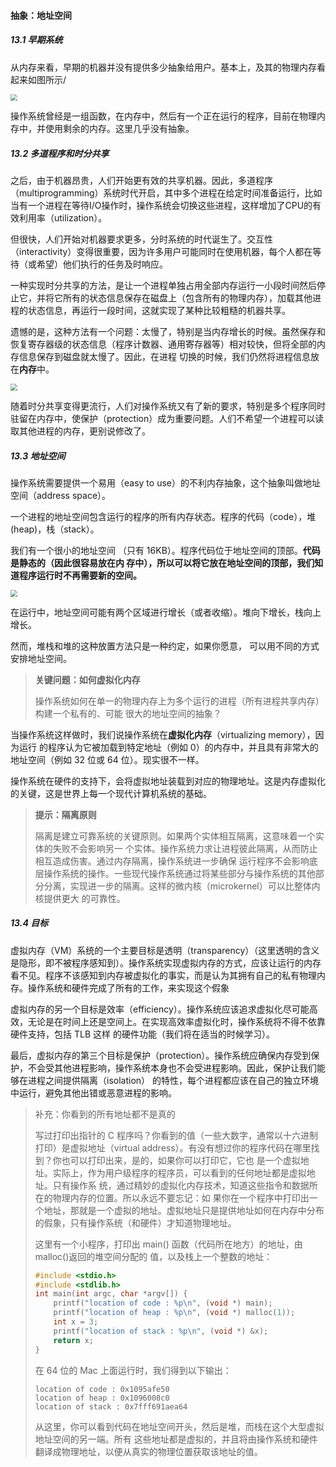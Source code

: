 #### 抽象：地址空间

##### 13.1 早期系统

从内存来看，早期的机器并没有提供多少抽象给用户。基本上，及其的物理内存看起来如图所示/

<img src="D:\OS-TEP\OS-TEP\note\第13章 抽象：地址空间\屏幕截图 2024-01-30 143716.png" style="zoom:67%;" />

操作系统曾经是一组函数，在内存中，然后有一个正在运行的程序，目前在物理内存中，并使用剩余的内存。这里几乎没有抽象。

##### 13.2 多道程序和时分共享 

之后，由于机器昂贵，人们开始更有效的共享机器。因此，多道程序（multiprogramming）系统时代开启，其中多个进程在给定时间准备运行，比如当有一个进程在等待I/O操作时，操作系统会切换这些进程，这样增加了CPU的有效利用率（utilization）。

但很快，人们开始对机器要求更多，分时系统的时代诞生了。交互性（interactivity）变得很重要，因为许多用户可能同时在使用机器，每个人都在等待（或希望）他们执行的任务及时响应。

一种实现时分共享的方法，是让一个进程单独占用全部内存运行一小段时间然后停止它，并将它所有的状态信息保存在磁盘上（包含所有的物理内存），加载其他进程的状态信息，再运行一段时间，这就实现了某种比较粗糙的机器共享。

遗憾的是，这种方法有一个问题：太慢了，特别是当内存增长的时候。虽然保存和恢复寄存器级的状态信息（程序计数器、通用寄存器等）相对较快，但将全部的内存信息保存到磁盘就太慢了。因此，在进程 切换的时候，我们仍然将进程信息放在**内存**中。

<img src="D:\OS-TEP\OS-TEP\note\第13章 抽象：地址空间\屏幕截图 2024-01-30 144303.png" style="zoom: 67%;" />

随着时分共享变得更流行，人们对操作系统又有了新的要求，特别是多个程序同时驻留在内存中，使保护（protection）成为重要问题。人们不希望一个进程可以读取其他进程的内存，更别说修改了。

##### 13.3 地址空间 

操作系统需要提供一个易用（easy to use）的不利内存抽象，这个抽象叫做地址空间（address space）。

一个进程的地址空间包含运行的程序的所有内存状态。程序的代码（code），堆(heap)，栈（stack）。

我们有一个很小的地址空间 （只有 16KB）。程序代码位于地址空间的顶部。**代码是静态的（因此很容易放在内 存中），所以可以将它放在地址空间的顶部，我们知道程序运行时不再需要新的空间。**

<img src="D:\OS-TEP\OS-TEP\note\第13章 抽象：地址空间\屏幕截图 2024-01-30 144944.png" style="zoom:67%;" />

在运行中，地址空间可能有两个区域进行增长（或者收缩）。堆向下增长，栈向上增长。

然而，堆栈和堆的这种放置方法只是一种约定，如果你愿意， 可以用不同的方式安排地址空间。

> **关键问题：如何虚拟化内存** 
>
> 操作系统如何在单一的物理内存上为多个运行的进程（所有进程共享内存）构建一个私有的、可能 很大的地址空间的抽象？

当操作系统这样做时，我们说操作系统在**虚拟化内存**（virtualizing memory），因为运行 的程序认为它被加载到特定地址（例如 0）的内存中，并且具有非常大的地址空间（例如 32 位或 64 位）。现实很不一样。

操作系统在硬件的支持下，会将虚拟地址装载到对应的物理地址。这是内存虚拟化的关键，这是世界上每一个现代计算机系统的基础。

> **提示：隔离原则** 
>
> 隔离是建立可靠系统的关键原则。如果两个实体相互隔离，这意味着一个实体的失败不会影响另一 个实体。操作系统力求让进程彼此隔离，从而防止相互造成伤害。通过内存隔离，操作系统进一步确保 运行程序不会影响底层操作系统的操作。一些现代操作系统通过将某些部分与操作系统的其他部分分离，实现进一步的隔离。这样的微内核（microkernel）可以比整体内核提供更大 的可靠性。

##### 13.4 目标 

虚拟内存（VM）系统的一个主要目标是透明（transparency）（这里透明的含义是隐形，即不被程序感知到）。操作系统实现虚拟内存的方式，应该让运行的内存看不见。程序不该感知到内存被虚拟化的事实，而是认为其拥有自己的私有物理内存。操作系统和硬件完成了所有的工作，来实现这个假象

虚拟内存的另一个目标是效率（efficiency）。操作系统应该追求虚拟化尽可能高效，无论是在时间上还是空间上。在实现高效率虚拟化时，操作系统将不得不依靠硬件支持，包括 TLB 这样 的硬件功能（我们将在适当的时候学习）。

最后，虚拟内存的第三个目标是保护（protection）。操作系统应确保内存受到保护，不会受其他进程影响，操作系统本身也不会受进程影响。因此，保护让我们能够在进程之间提供隔离（isolation） 的特性，每个进程都应该在自己的独立环境中运行，避免其他出错或恶意进程的影响。

> 补充：你看到的所有地址都不是真的 
>
> 写过打印出指针的 C 程序吗？你看到的值（一些大数字，通常以十六进制打印）是虚拟地址（virtual  address）。有没有想过你的程序代码在哪里找到？你也可以打印出来，是的，如果你可以打印它，它也 是一个虚拟地址。实际上，作为用户级程序的程序员，可以看到的任何地址都是虚拟地址。只有操作系 统，通过精妙的虚拟化内存技术，知道这些指令和数据所在的物理内存的位置。所以永远不要忘记：如 果你在一个程序中打印出一个地址，那就是一个虚拟的地址。虚拟地址只是提供地址如何在内存中分布 的假象，只有操作系统（和硬件）才知道物理地址。 
>
> 这里有一个小程序，打印出 main() 函数（代码所在地方）的地址，由 malloc()返回的堆空间分配的 值，以及栈上一个整数的地址： 
>
> ```c
> #include <stdio.h>
> #include <stdlib.h>
> int main(int argc, char *argv[]) {   
>     printf("location of code : %p\n", (void *) main);   
>     printf("location of heap : %p\n", (void *) malloc(1));   
>     int x = 3;   
>     printf("location of stack : %p\n", (void *) &x);   
>     return x;   
> }  
> ```
>
> 在 64 位的 Mac 上面运行时，我们得到以下输出： 
>
> ```
> location of code : 0x1095afe50  
> location of heap : 0x1096008c0  
> location of stack : 0x7fff691aea64  
> ```
>
> 从这里，你可以看到代码在地址空间开头，然后是堆，而栈在这个大型虚拟地址空间的另一端。所有 这些地址都是虚拟的，并且将由操作系统和硬件翻译成物理地址，以便从真实的物理位置获取该地址的值。
